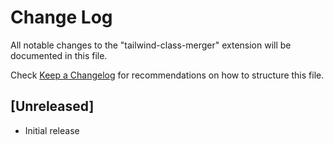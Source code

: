 # Change Log

All notable changes to the "tailwind-class-merger" extension will be documented in this file.

Check [Keep a Changelog](http://keepachangelog.com/) for recommendations on how to structure this file.

## [Unreleased]

- Initial release